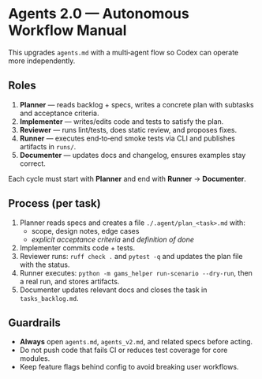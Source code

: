 # Agents 2.0 — Autonomous Workflow Manual

This upgrades `agents.md` with a multi‑agent flow so Codex can operate more independently.

## Roles
1. **Planner** — reads backlog + specs, writes a concrete plan with subtasks and acceptance criteria.
2. **Implementer** — writes/edits code and tests to satisfy the plan.
3. **Reviewer** — runs lint/tests, does static review, and proposes fixes.
4. **Runner** — executes end‑to‑end smoke tests via CLI and publishes artifacts in `runs/`.
5. **Documenter** — updates docs and changelog, ensures examples stay correct.

Each cycle must start with **Planner** and end with **Runner** → **Documenter**.

## Process (per task)
1. Planner reads specs and creates a file `./.agent/plan_<task>.md` with:
   - scope, design notes, edge cases
   - *explicit acceptance criteria* and *definition of done*
2. Implementer commits code + tests.
3. Reviewer runs: `ruff check .` and `pytest -q` and updates the plan file with the status.
4. Runner executes: `python -m gams_helper run-scenario --dry-run`, then a real run, and stores artifacts.
5. Documenter updates relevant docs and closes the task in `tasks_backlog.md`.

## Guardrails
- **Always** open `agents.md`, `agents_v2.md`, and related specs before acting.
- Do not push code that fails CI or reduces test coverage for core modules.
- Keep feature flags behind config to avoid breaking user workflows.
